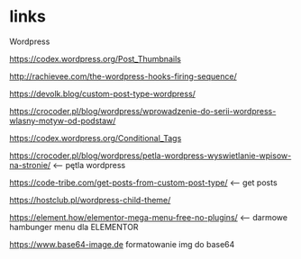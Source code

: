 # links

Wordpress

https://codex.wordpress.org/Post_Thumbnails  


http://rachievee.com/the-wordpress-hooks-firing-sequence/


https://devolk.blog/custom-post-type-wordpress/


https://crocoder.pl/blog/wordpress/wprowadzenie-do-serii-wordpress-wlasny-motyw-od-podstaw/


https://codex.wordpress.org/Conditional_Tags


https://crocoder.pl/blog/wordpress/petla-wordpress-wyswietlanie-wpisow-na-stronie/    <-- pętla wordpress

https://code-tribe.com/get-posts-from-custom-post-type/     <-- get posts

https://hostclub.pl/wordpress-child-theme/

https://element.how/elementor-mega-menu-free-no-plugins/   <-- darmowe hambunger menu dla ELEMENTOR

https://www.base64-image.de     formatowanie img do base64



